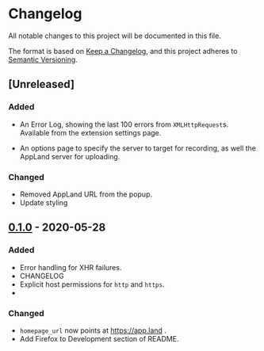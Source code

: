 # Changelog
All notable changes to this project will be documented in this file.

The format is based on [Keep a Changelog](https://keepachangelog.com/en/1.0.0/),
and this project adheres to [Semantic Versioning](https://semver.org/spec/v2.0.0.html).

## [Unreleased]
### Added
- An Error Log, showing the last 100 errors from `XMLHttpRequest`s. Available from the
  extension settings page.

- An options page to specify the server to target for recording, as well the
  AppLand server for uploading.
  
### Changed
- Removed AppLand URL from the popup.
- Update styling

## [0.1.0] - 2020-05-28
### Added
- Error handling for XHR failures.
- CHANGELOG
- Explicit host permissions for `http` and `https`.
- 

### Changed
- `homepage_url` now points at https://app.land .
- Add Firefox to Development section of README.

[0.1.0]: https://github.com/applandinc/appland-browser-extension/releases/tag/v0.1.0
